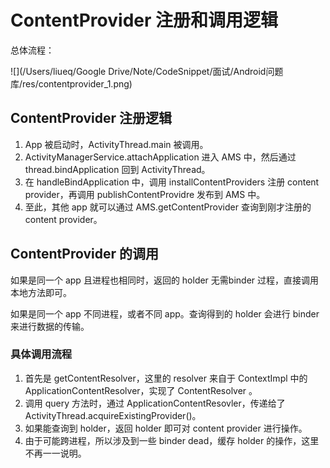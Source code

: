 # ContentProvider 注册和调用逻辑

总体流程：

![](/Users/liueq/Google Drive/Note/CodeSnippet/面试/Android问题库/res/contentprovider_1.png)

## ContentProvider 注册逻辑

1. App 被启动时，ActivityThread.main 被调用。
2. ActivityManagerService.attachApplication 进入 AMS 中，然后通过 thread.bindApplication 回到 ActivityThread。
3. 在 handleBindApplication 中，调用 installContentProviders 注册 content provider，再调用 publishContentProvidre 发布到 AMS 中。
4. 至此，其他 app 就可以通过 AMS.getContentProvider 查询到刚才注册的 content provider。

## ContentProvider 的调用

如果是同一个 app 且进程也相同时，返回的 holder 无需binder 过程，直接调用本地方法即可。

如果是同一个 app 不同进程，或者不同 app。查询得到的 holder 会进行 binder 来进行数据的传输。

### 具体调用流程

1. 首先是 getContentResolver，这里的 resolver 来自于 ContextImpl 中的 ApplicationContentResolver，实现了 ContentResolver 。
2. 调用 query 方法时，通过 ApplicationContentResovler，传递给了 ActivityThread.acquireExistingProvider()。
3. 如果能查询到 holder，返回 holder 即可对 content provider 进行操作。
4. 由于可能跨进程，所以涉及到一些 binder dead，缓存 holder 的操作，这里不再一一说明。